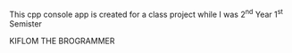 <p>This cpp console app is created for a class project while I was 2<sup>nd</sup> Year 1<sup>st</sup> Semister</p>
<p>KIFLOM THE BROGRAMMER</p>
